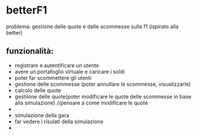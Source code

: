 # betterF1

problema: gestione delle quote e delle scommesse sulla f1 (ispirato alla better)

## funzionalità:
- registrare e autentificare un utente 
- avere un portafoglio virtuale e caricare i soldi
- poter far scommettere gli utenti
- gestione delle scommesse (poter annullare le scommesse, visualizzarle)
- calcolo delle quote
- gestiione delle quote(poter modificare le quote delle scommesse in base alla simulazione) //pensare a come modificare le quote
- 
- simulazione della gara
- far vedere i risulati della simulazione
-
